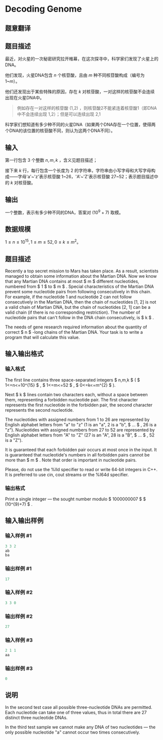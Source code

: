 # Decoding Genome

## 题意翻译

## 题目描述

最近，对火星的一次秘密研究拉开帷幕，在这次探寻中，科学家们发现了火星上的DNA。

他们发现，火星DNA包含 $n$ 个核苷酸，且由 $m$ 种不同核苷酸构成（编号为 $1$~$m$）。

他们还发现出于某些特殊的原因，存在 $k$ 对核苷酸，一对这样的核苷酸不会连续出现在火星DNA中。

> 例如存在一对这样的核苷酸 (1,2) ，则核苷酸2不能紧连着核苷酸1（即DNA中不会连续出现 1,2）；但是可以连续出现 2,1

科学家们想知道有多少种不同的火星DNA（如果两个DNA存在一个位置，使得两个DNA的该位置的核苷酸不同，则认为这两个DNA不同）。

## 输入

第一行包含 $3$ 个整数 $n,m,k$ ，含义见题目描述；

接下来 $k$ 行，每行包含一个长度为 $2$ 的字符串，字符串由小写字母和大写字母构成——字母'a'~'z'表示核苷酸 $1$~$26$，'A'~'Z'表示核苷酸 $27$~$52$；表示题目描述中的 $k$ 对核苷酸。

## 输出

一个整数，表示有多少种不同的DNA，答案对 $(10^9+7)$ 取模。

## 数据规模

$1\leq n\leq 10^{15},1\leq m\leq 52,0\leq k\leq m^2$。

## 题目描述

Recently a top secret mission to Mars has taken place. As a result, scientists managed to obtain some information about the Martian DNA. Now we know that any Martian DNA contains at most $ m $ different nucleotides, numbered from $ 1 $ to $ m $ . Special characteristics of the Martian DNA prevent some nucleotide pairs from following consecutively in this chain. For example, if the nucleotide 1 and nucleotide 2 can not follow consecutively in the Martian DNA, then the chain of nucleotides \[1, 2\] is not a valid chain of Martian DNA, but the chain of nucleotides \[2, 1\] can be a valid chain (if there is no corresponding restriction). The number of nucleotide pairs that can't follow in the DNA chain consecutively, is $ k $ .

The needs of gene research required information about the quantity of correct $ n $ -long chains of the Martian DNA. Your task is to write a program that will calculate this value.

## 输入输出格式

### 输入格式

The first line contains three space-separated integers $ n,m,k $ ( $ 1<=n<=10^{15} $ , $ 1<=m<=52 $ , $ 0<=k<=m^{2} $ ).

Next $ k $ lines contain two characters each, without a space between them, representing a forbidden nucleotide pair. The first character represents the first nucleotide in the forbidden pair, the second character represents the second nucleotide.

The nucleotides with assigned numbers from 1 to 26 are represented by English alphabet letters from "a" to "z" (1 is an "a", 2 is a "b", $ ... $ , 26 is a "z"). Nucleotides with assigned numbers from 27 to 52 are represented by English alphabet letters from "A" to "Z" (27 is an "A", 28 is a "B", $ ... $ , 52 is a "Z").

It is guaranteed that each forbidden pair occurs at most once in the input. It is guaranteed that nucleotide's numbers in all forbidden pairs cannot be more than $ m $ . Note that order is important in nucleotide pairs.

Please, do not use the %lld specifier to read or write 64-bit integers in С++. It is preferred to use cin, cout streams or the %I64d specifier.

### 输出格式

Print a single integer — the sought number modulo $ 1000000007 $ $ (10^{9}+7) $ .

## 输入输出样例

### 输入样例 #1

```cpp
3 3 2
ab
ba

```
### 输出样例 #1

```cpp
17

```
### 输入样例 #2

```cpp
3 3 0

```
### 输出样例 #2

```cpp
27

```
### 输入样例 #3

```cpp
2 1 1
aa

```
### 输出样例 #3

```cpp
0

```
## 说明

In the second test case all possible three-nucleotide DNAs are permitted. Each nucleotide can take one of three values, thus in total there are 27 distinct three nucleotide DNAs.

In the third test sample we cannot make any DNA of two nucleotides — the only possible nucleotide "a" cannot occur two times consecutively.

